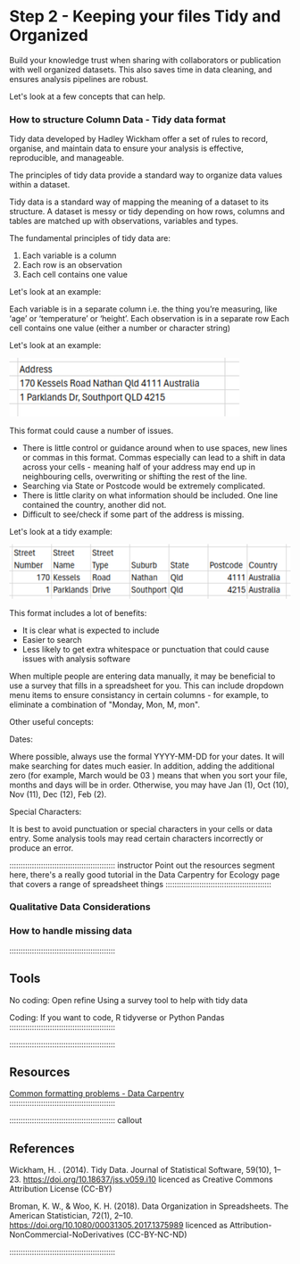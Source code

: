 # Step 2 - Keeping your files Tidy and Organized


Build your knowledge trust when sharing with collaborators or publication with well organized datasets. This also saves time in data cleaning, and ensures analysis pipelines are robust.

Let's look at a few concepts that can help.

### How to structure Column Data - Tidy data format

Tidy data developed by Hadley Wickham offer a set of rules to record, organise, and maintain data to ensure your analysis is effective, reproducible, and manageable.

The principles of tidy data provide a standard way to organize data values within a dataset.

Tidy data is a standard way of mapping the meaning of a dataset to its structure. A dataset is messy or tidy depending on how rows, columns and tables are matched up with observations, variables and types. 

The fundamental principles of tidy data are:
1. Each variable is a column
2. Each row is an observation
3. Each cell contains one value

Let's look at an example:

Each variable is in a separate column  i.e. the thing you’re measuring, like ‘age’ or ‘temperature’ or ‘height’. 
Each observation is in a separate row
Each cell contains one value (either a number or character string) 

Let's look at an example:

![First example with full address in one cell](/episodes/images/TidyDataExample1.png)

This format could cause a number of issues.
- There is little control or guidance around when to use spaces, new lines or commas in this format. Commas especially can lead to a shift in data across your cells - meaning half of your address may end up in neighbouring cells, overwriting or shifting the rest of the line.
- Searching via State or Postcode would be extremely complicated.
- There is little clarity on what information should be included. One line contained the country, another did not. 
- Difficult to see/check if some part of the address is missing.

Let's look at a tidy example:

![Second example with address across multiple cells](/episodes/images/TidyDataExample2.png)

This format includes a lot of benefits:
- It is clear what is expected to include
- Easier to search
- Less likely to get extra whitespace or punctuation that could cause issues with analysis software

When multiple people are entering data manually, it may be beneficial to use a survey that fills in a spreadsheet for you. This can include dropdown menu items to ensure consistancy in certain columns - for example, to eliminate a combination of "Monday, Mon, M, mon".

Other useful concepts:

Dates:

Where possible, always use the formal YYYY-MM-DD for your dates. It will make searching for dates much easier. In addition, adding the additional zero (for example, March would be 03 ) means that when you sort your file, months and days will be in order. Otherwise, you may have Jan (1), Oct (10), Nov (11), Dec (12), Feb (2). 


Special Characters:

It is best to avoid punctuation or special characters in your cells or data entry. Some analysis tools may read certain characters incorrectly or produce an error. 

::::::::::::::::::::::::::::::::::::::::::::::: instructor
Point out the resources segment here, there's a really good tutorial in the Data Carpentry for Ecology page that covers a range of spreadsheet things
::::::::::::::::::::::::::::::::::::::::::::::: 


### Qualitative Data Considerations

### How to handle missing data

:::::::::::::::::::::::::::::::::::::::::::::::

## Tools
No coding:
Open refine
Using a survey tool to help with tidy data

Coding:
If you want to code, R tidyverse or Python Pandas
:::::::::::::::::::::::::::::::::::::::::::::::

:::::::::::::::::::::::::::::::::::::::::::::::
## Resources

[Common formatting problems - Data Carpentry](https://datacarpentry.org/spreadsheet-ecology-lesson/02-common-mistakes.html)
:::::::::::::::::::::::::::::::::::::::::::::::

::::::::::::::::::::::::::::::::::::::::::::::: callout

## References

Wickham, H. . (2014). Tidy Data. Journal of Statistical Software, 59(10), 1–23. https://doi.org/10.18637/jss.v059.i10 licenced as Creative Commons Attribution License (CC-BY)

Broman, K. W., & Woo, K. H. (2018). Data Organization in Spreadsheets. The American Statistician, 72(1), 2–10. https://doi.org/10.1080/00031305.2017.1375989 licenced as Attribution-NonCommercial-NoDerivatives (CC-BY-NC-ND)

:::::::::::::::::::::::::::::::::::::::::::::::
